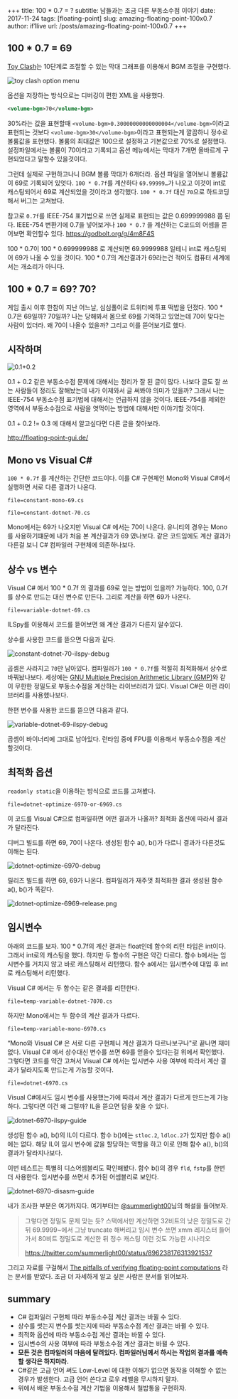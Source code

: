 +++
title: 100 * 0.7 = ?
subtitle: 남들과는 조금 다른 부동소수점 이야기
date: 2017-11-24
tags: [floating-point]
slug: amazing-floating-point-100x0.7
author: if1live
url: /posts/amazing-floating-point-100x0.7
+++

## 100 * 0.7 = 69

[Toy Clash][toyclash]는 10단계로 조절할 수 있는 막대 그래프를 이용해서 BGM 조절을 구현했다.

![toy clash option menu]({attach}amazing-floating-point-100x0.7/option.png)

옵션을 저장하는 방식으로는 디버깅이 편한 XML을 사용했다.

```xml
<volume-bgm>70</volume-bgm>
```

30%라는 값을 표현할때 `<volume-bgm>0.30000000000000004</volume-bgm>`이라고 표현되는 것보다 `<volume-bgm>30</volume-bgm>`이라고 표현되는게 깔끔하니 정수로 볼륨값을 표현했다.
볼륨의 최대값은 100으로 설정하고 기본값으로 70%로 설정했다.
설정파일에서는 볼륨이 70이라고 기록되고 옵션 메뉴에서는 막대가 7개면 올바르게 구현되었다고 말할수 있을것이다.

그런데 실제로 구현하고나니 BGM 볼륨 막대가 6개더라.
옵션 파일을 열어보니 볼륨값이 69로 기록되어 있엇다.
 `100 * 0.7f`를 계산하다 `69.99999…`가 나오고 이것이 int로 캐스팅되어서 69로 계산되었을 것이라고 생각했다.
 `100 * 0.7f` 대신 `70`으로 하드코딩해서 버그는 고쳐놨다.


참고로 `0.7f`를 IEEE-754 표기법으로 쓰면 실제로 표현되는 값은 0.699999988 쯤 된다.
IEEE-754 변환기에 0.7을 넣어보거나 `100 * 0.7` 을 계산하는 C코드의 어셈을 뜯어보면 확인할수 있다. 
https://godbolt.org/g/4m8F4S

100 * 0.7이 100 * 0.699999988 로 계산되면 69.9999988 일테니 int로 캐스팅되어 69가 나올 수 있을 것이다.
100 * 0.7의 계산결과가 69라는건 적어도 컴퓨터 세계에서는 개소리가 아니다.   

## 100 * 0.7 = 69? 70?

게임 출시 이후 한참이 지난 어느날, 심심풀이로 트위터에 투표 떡밥을 던졌다.
100 * 0.7은 69일까? 70일까? 
나는 당해봐서 몸으로 69를 기억하고 있었는데 70이 맞다는 사람이 있더라.
왜 70이 나올수 있을까? 그리고 이를 뜯어보기로 했다.


## 시작하며


![0.1+0.2]({attach}amazing-floating-point-100x0.7/0.1+0.2.png)

0.1 + 0.2 같은 부동소수점 문제에 대해서는 정리가 잘 된 글이 많다. 
나보다 글도 잘 쓰는 사람들이 정리도 잘해놨는데 내가 이제와서 글 써봐야 의미가 있을까?
그래서 나는 IEEE-754 부동소수점 표기법에 대해서는 언급하지 않을 것이다.
IEEE-754를 제외한 영역에서 부동소수점으로 사람을 엿먹이는 방법에 대해서만 이야기할 것이다.

0.1 + 0.2 != 0.3 에 대해서 알고싶다면 다른 글을 찾아보라.

http://floating-point-gui.de/



## Mono vs Visual C#

`100 * 0.7f` 를 계산하는 간단한 코드이다.
이를 C# 구현체인 Mono와 Visual C#에서 실행하면 서로 다른 결과가 나온다.

~~~maya:view
file=constant-mono-69.cs
~~~

~~~maya:view
file=constant-dotnet-70.cs
~~~

Mono에서는 69가 나오지만 Visual C# 에서는 70이 나온다.
유니티의 경우는 Mono를 사용하기떄문에 내가 처음 본 계산결과가 69 였나보다.
같은 코드임에도 계산 결과가 다른걸 보니 C# 컴파일러 구현체에 의존하나보다.


## 상수 vs 변수

Visual C# 에서 100 * 0.7f 의 결과를 69로 얻는 방법이 있을까? 가능하다.
100,  0.7f 를 상수로 만드는 대신 변수로 만든다. 그리로 계산을 하면 69가 나온다.

~~~maya:view
file=variable-dotnet-69.cs
~~~

ILSpy를 이용해서 코드를 뜯어보면 왜 계산 결과가 다른지 알수있다.

상수를 사용한 코드를 뜯으면 다음과 같다.

![constant-dotnet-70-ilspy-debug]({attach}amazing-floating-point-100x0.7/constant-dotnet-70-ilspy-debug.png)

곱셈은 사라지고 `70`만 남아있다. 컴파일러가 `100 * 0.7f`를 적절히 최적화해서 상수로 바꿔놨나보다.
세상에는 [GNU Multiple Precision Arithmetic Library (GMP)][wiki-gmp]와 같이 무한한 정밀도로 부동소수점을 계산하는 라이브러리가 있다.
Visual C#은 이런 라이브러리를 사용했나보다.

한편 변수를 사용한 코드를 뜯으면 다음과 같다.

![variable-dotnet-69-ilspy-debug]({attach}amazing-floating-point-100x0.7/variable-dotnet-69-ilspy-debug.png)

곱셈이 바이너리에 그대로 남아있다.
런타임 중에 FPU를 이용해서 부동소수점을 계산할것이다.

## 최적화 옵션

`readonly static`을 이용하는 방식으로 코드를 고쳐봤다.

~~~maya:view
file=dotnet-optimize-6970-or-6969.cs
~~~

이 코드를 Visual C#으로 컴파일하면 어떤 결과가 나올까?
최적화 옵션에 따라서 결과가 달라진다.

디버그 빌드를 하면 69, 70이 나온다.
생성된 함수 a(), b()가 다르니 결과가 다른것도 이해는 된다.

![dotnet-optimize-6970-debug]({attach}amazing-floating-point-100x0.7/dotnet-optimize-6970-debug.png)

릴리즈 빌드를 하면 69, 69가 나온다.
컴파일러가 재주껏 최적화한 결과 생성된 함수 a(), b()가 똑같다.

![dotnet-optimize-6969-release.png]({attach}amazing-floating-point-100x0.7/dotnet-optimize-6969-release.png)

## 임시변수

아래의 코드를 보자. 
100 * 0.7f의 계산 결과는 float인데 함수의 리턴 타입은 int이다.
그래서 int로의 캐스팅을 했다.
하지만 두 함수의 구현은 약간 다르다.
함수 b에서는 임시변수를 거치지 않고 바로 캐스팅해서 리턴했다. 
함수 a에서는 임시변수에 대입 후 int로 캐스팅해서 리턴했다.

Visual C# 에서는 두 함수는 같은 결과를 리턴한다.

~~~maya:view
file=temp-variable-dotnet-7070.cs
~~~


하지만 Mono에서는 두 함수의 계산 결과가 다르다.

~~~maya:view
file=temp-variable-mono-6970.cs
~~~

“Mono와 Visual C# 은 서로 다른 구현체니 계산 결과가 다르나보구나"로 끝나면 재미없다.
Visual C# 에서 상수대신 변수를 쓰면 69를 얻을수 있다는걸 위에서 확인했다.
그렇다면 코드를 약간 고쳐서 Visual C# 에서는 임시변수 사용 여부에 따라서 계산 결과가 달라지도록 만드는게 가능할 것이다. 


~~~maya:view
file=dotnet-6970.cs
~~~

Visual C#에서도 임시 변수를 사용했는가에 따라서 계산 결과가 다르게 만드는게 가능하다.
그렇다면 이건 왜 그럴까? IL을 뜯으면 답을 찾을 수 있다.

![dotnet-6970-ilspy-guide]({attach}amazing-floating-point-100x0.7/dotnet-6970-ilspy-guide.png)

생성된 함수 a(), b()의 IL이 다르다.
함수 b()에는 `stloc.2`, `ldloc.2`가 있지만 함수 a()에는 없다.
해당 IL이 임시 변수에 값을 할당하는 역할을 하고 이로 인해 함수 a(), b()의 결과가 달라지나보다.

이번 테스트는 특별히 디스어셈블리도 확인해봤다.
함수 b()의 경우 `fld`, `fstp`를 한번 더 사용한다.
임시변수를 쓰면서 추가된 어셈블리로 보인다.

![dotnet-6970-disasm-guide]({attach}amazing-floating-point-100x0.7/dotnet-6970-disasm-guide.png)

내가 조사한 부분은 여기까지다.
여기부터는 [@summerlight00][twitter-summerlight00]님의 해설을 들어보자.

> 그렇다면 정밀도 문제 맞는 듯? 스택에서만 계산하면 32비트의 낮은 정밀도로 간 뒤 69.9999~에서 그냥 truncate 해버리고 임시 변수 쓰면 xmm 레지스터 들어가서 80비트 정밀도로 계산한 뒤 정수 캐스팅 이런 것도 가능한 시나리오
>
> https://twitter.com/summerlight00/status/896238176313921537

그리고 자료를 구걸해서 [The pitfalls of verifying floating-point computations](https://hal.archives-ouvertes.fr/hal-00128124/document) 라는 문서를 받았다.
조금 더 자세하게 알고 싶은 사람은 문서를 읽어보자.


## summary

* C# 컴파일러 구현체 따라 부동소수점 계산 결과는 바뀔 수 있다.
* 상수를 썻는지 변수를 썻는지에 따라 부동소수점 계산 결과는 바뀔 수 있다.
* 최적화 옵션에 따라 부동소수점 계산 결과는 바뀔 수 있다.
* 임시변수의 사용 여부에 따라 부동소수점 계산 결과는 바뀔 수 있다.
* **모든 것은 컴파일러의 마음에 달려있다. 컴파일러님께서 하시는 작업의 결과를 예측할 생각은 하지마라.**
* C#같은 고급 언어 써도 Low-Level 에 대한 이해가 없으면 동작을 이해할 수 없는 경우가 발생한다. 고급 언어 쓴다고 로우 레벨을 무시하지 말자.
* 위에서 배운 부동소수점 계산 기법을 이용해서 철밥통을 구현하자.


[toyclash]: http://store.steampowered.com/app/620360/Toy_Clash/
[twitter-summerlight00]: https://twitter.com/summerlight00
[wiki-gmp]: https://en.wikipedia.org/wiki/GNU_Multiple_Precision_Arithmetic_Library
